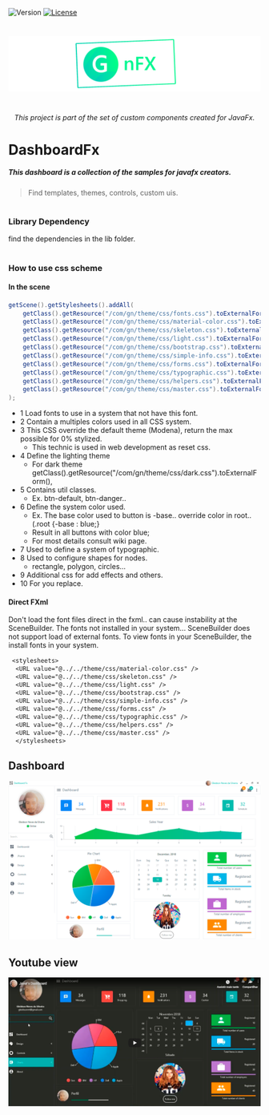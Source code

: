 

![Version](https://img.shields.io/badge/Version-0.3.21-green.svg?style=for-the-badge)
[![License](https://img.shields.io/github/license/Gleidson28/GNCarousel.svg?style=for-the-badge)](https://github.com/Gleidson28/GNCarousel/blob/master/LICENSE) 

<h1></h1>

<p align="center">
  <img src="src/logo.png"  />
</p>


<h1></h1>
<h6 align="center"> This project is part of the set of custom components created for JavaFx. </h6>

<h1></h1>

<h1> DashboardFx </h1>


<h5> This dashboard is a collection of the samples for javafx creators.</h5>

> Find templates, themes, controls, custom uis.

<h1></h1>

<h3> Library Dependency</h3>
<p> find the dependencies in the lib folder.</p> 

<h1></h1>


<h3> How to use css scheme </h3>

<h4> In the scene </h4>

```java
getScene().getStylesheets().addAll(
    getClass().getResource("/com/gn/theme/css/fonts.css").toExternalForm(), // 1 
    getClass().getResource("/com/gn/theme/css/material-color.css").toExternalForm(), // 2
    getClass().getResource("/com/gn/theme/css/skeleton.css").toExternalForm(), // 3
    getClass().getResource("/com/gn/theme/css/light.css").toExternalForm(), // 4
    getClass().getResource("/com/gn/theme/css/bootstrap.css").toExternalForm(), // 5
    getClass().getResource("/com/gn/theme/css/simple-info.css").toExternalForm(), // 6
    getClass().getResource("/com/gn/theme/css/forms.css").toExternalForm(), // 7
    getClass().getResource("/com/gn/theme/css/typographic.css").toExternalForm(), // 8
    getClass().getResource("/com/gn/theme/css/helpers.css").toExternalForm(), // 9 
    getClass().getResource("/com/gn/theme/css/master.css").toExternalForm() // 10
);
```
* 1  Load fonts to use in a system that not have this font. 
* 2  Contain a multiples colors used in all CSS system.
* 3  This CSS override the default theme (Modena), return the max possible for 0% stylized.
   - This technic is used in web development as reset css.
* 4  Define the lighting theme 
   - For dark theme getClass().getResource("/com/gn/theme/css/dark.css").toExternalForm(),
* 5  Contains util classes. 
   - Ex. btn-default, btn-danger..
* 6  Define the system color used.
    - Ex. The base color used to button is -base.. override color in root.. (.root {-base : blue;}
    - Result in all buttons with color blue;
    - For most details consult wiki page.
* 7  Used to define a system of typographic.
* 8  Used to configure shapes for nodes.
   - rectangle, polygon, circles...
* 9  Additional css for add effects and others.
* 10 For you replace.

<h4> Direct FXml </h4>

<p>Don't load the font files direct in the fxml.. can cause instability at the SceneBuilder. The fonts not installed in your system... SceneBuilder does not support load of external fonts. To view fonts in your SceneBuilder, the install fonts in your system.</p>
  
```html5
 <stylesheets>
  <URL value="@../../theme/css/material-color.css" />
  <URL value="@../../theme/css/skeleton.css" />
  <URL value="@../../theme/css/light.css" />
  <URL value="@../../theme/css/bootstrap.css" />
  <URL value="@../../theme/css/simple-info.css" />
  <URL value="@../../theme/css/forms.css" />
  <URL value="@../../theme/css/typographic.css" />
  <URL value="@../../theme/css/helpers.css" />
  <URL value="@../../theme/css/master.css" />
  </stylesheets>
```
        
      

## Dashboard

![Guide](src/com/gn/module/media/dash.png)

    
## Youtube view   
[![Youtube link](src/com/gn/module/media/you.png)](https://youtu.be/hZsYU7UbWmU)
